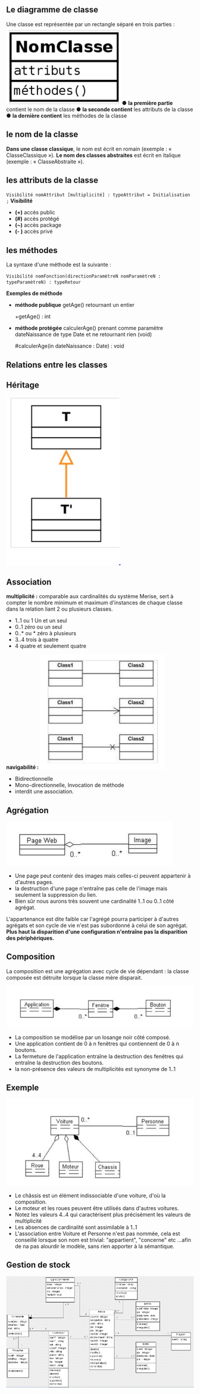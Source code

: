 ## Le diagramme de classe
Une classe est représentée par un rectangle séparé en trois parties : 
![enter image description here](images/1.JPG)
● **la première partie** contient le nom de la classe 
● **la seconde contient** les attributs de la classe 
● **la dernière contient** les méthodes de la classe

## le nom de la classe

 **Dans une classe classique**, le nom est écrit en romain (exemple : « ClasseClassique »). 
 **Le nom des classes abstraites** est écrit en italique (exemple : « ClasseAbstraite »). 

## les attributs de la classe
`Visibilité nomAttribut [multiplicité] : typeAttribut = Initialisation ;` 
**Visibilité**

 - **(+)** accès public 
 -  **(#)** accès protégé 
 -  **(~)** accès package 
 -  **(- )** accès privé

## les méthodes

La syntaxe d'une méthode est la suivante : 

    Visibilité nomFonction(directionParamètreN nomParamètreN : typeParamètreN) : typeRetour 


**Exemples de méthode**

 - **méthode publique** getAge() retournant un entier

     +getAge() : int 

 - **méthode protégée** calculerAge() prenant comme paramètre dateNaissance de type Date et ne retournant rien (void)
 
    #calculerAge(in dateNaissance : Date) : void

## Relations entre les classes

## Héritage
![enter image description here](images/2.JPG)

## Association
**multiplicité :** 
comparable aux cardinalités du système Merise, sert à compter le nombre minimum et maximum d'instances de chaque classe dans la relation liant 2 ou plusieurs classes. 
 - 1..1 ou 1 Un et un seul 
 - 0..1 zéro ou un seul 
 - 0..* ou * zéro à plusieurs 
 - 3..4 trois à quatre  
 - 4 quatre et seulement quatre
 
**navigabilité :** 
![enter image description here](images/3.JPG)
 - Bidirectionnelle
 - Mono-directionnelle, Invocation de méthode
 - interdit une association.

## Agrégation
![enter image description here](images/4.JPG)

- Une page peut contenir des images mais celles-ci peuvent appartenir à d'autres pages.
-   la destruction d'une page n'entraîne pas celle de l'image mais seulement la suppression du lien. 
- Bien sûr nous aurons très souvent une cardinalité 1..1 ou 0..1 côté agrégat. 

L'appartenance est dite faible car l'agrégé pourra participer à d'autres agrégats et son cycle de vie n'est pas subordonné à celui de son agrégat. **Plus haut la disparition d'une configuration n'entraîne pas la disparition des périphériques.**

## Composition
La composition est une agrégation avec cycle de vie dépendant : la classe composée est détruite lorsque la classe mère disparait.

![enter image description here](images/5.JPG)
 - La composition se modélise par un losange noir côté composé. 
 - Une application contient de 0 à n fenêtres qui contiennent de 0 à n boutons. 
 - La fermeture de l'application entraîne la destruction des fenêtres qui entraîne la destruction des boutons. 
 - la non-présence des valeurs de multiplicités est synonyme de 1..1

## Exemple
![enter image description here](images/6.JPG)

- Le châssis est un élément indissociable d'une voiture, d'où la composition. 
- Le moteur et les roues peuvent être utilisés dans d'autres voitures. 
- Notez les valeurs 4..4 qui caractérisent plus précisément les valeurs de multiplicité 
- Les absences de cardinalité sont assimilable à 1..1 
- L'association entre Voiture et Personne n'est pas nommée, cela est conseillé lorsque son nom est trivial: "appartient", "concerne" etc ...afin de na pas alourdir le modèle, sans rien apporter à la sémantique.

## Gestion de stock
![enter image description here](images/7.png)